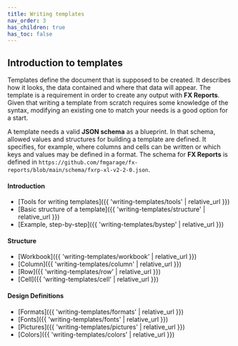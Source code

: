 ```yaml
---
title: Writing templates
nav_order: 3
has_children: true
has_toc: false
---
```


## Introduction to templates

Templates define the document that is supposed to be created. It describes how it looks, the data contained and where that data will appear. The template is a requirement in order to create any output with **FX Reports**. Given that writing a template from scratch requires some knowledge of the syntax, modifying an existing one to match your needs is a good option for a start.

A template needs a valid **JSON schema** as a blueprint. In that schema, allowed values and structures for building a template are defined. It specifies, for example, where columns and cells can be written or which keys and values may be defined in a format. The schema for **FX Reports** is defined in `https://github.com/fmgarage/fx-reports/blob/main/schema/fxrp-xl-v2-2-0.json`.

#### Introduction

- [Tools for writing templates]({{ 'writing-templates/tools' | relative_url }})
- [Basic structure of a template]({{ 'writing-templates/structure' | relative_url }})
- [Example, step-by-step]({{ 'writing-templates/bystep' | relative_url }})

#### Structure

- [Workbook]({{ 'writing-templates/workbook' | relative_url }})
- [Column]({{ 'writing-templates/column' | relative_url }})
- [Row]({{ 'writing-templates/row' | relative_url }})
- [Cell]({{ 'writing-templates/cell' | relative_url }})

#### Design Definitions

- [Formats]({{ 'writing-templates/formats' | relative_url }})
- [Fonts]({{ 'writing-templates/fonts' | relative_url }})
- [Pictures]({{ 'writing-templates/pictures' | relative_url }})
- [Colors]({{ 'writing-templates/colors' | relative_url }})
